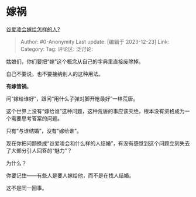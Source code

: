 # 嫁祸
[谷爱凌会嫁给怎样的人?](https://www.zhihu.com/question/525430804/answer/3335780313)

> Author: #0-Anonymity
> Last update: [编辑于 2023-12-23]
> Link:
> Category: 
> Tag:
> 评论区:
> 泛讨论:

姑娘们，你们要把“嫁”这个概念从自己的字典里直接废除掉。

自己不要说，也不要接纳别人的这种用法。

**有嫁皆祸**。

问“嫁给谁好”，跟问“用什么子弹对脚开枪最好”一样荒唐。

这个世界上没有“嫁给谁”这种问题，这种荒唐的事应该灭绝，根本没有资格成为一个需要思考答案的问题。

只有“与谁结婚”，没有“嫁给谁”。

现在你把问题换成“谷爱凌会和什么样的人结婚”，有没有感觉到这个问题立刻失去了大部分引人回答的“魅力”？

为什么？

你要记住——有些人是要人嫁给他，而不是在找人结婚。

这不是同一回事。

